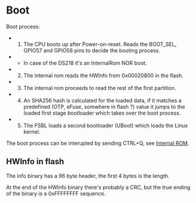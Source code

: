 # Boot

Boot process:

* 1. The CPU boots up after Power-on-reset. Reads the BOOT_SEL, GPIO57 and GPIO58 pins to decide the booting process.
* * In case of the DS218 it's an InternalRom NOR boot.
* 2. The internal rom reads the HWInfo from 0x00020800 in the flash.
* 3. The internal rom proceeds to read the rest of the first partition.
* 4. An SHA256 hash is calculated for the loaded data, if it matches a predefined (OTP, eFuse, somwhere in flash ?) value it jumps to the loaded first stage bootloader which takes over the boot process.
* 5. The FSBL loads a second bootloader (UBoot) which loads the Linux kernel.

The boot process can be interupted by sending CTRL+Q, see [Internal ROM](rom.md).

## HWInfo in flash

The info binary has a 96 byte header, the first 4 bytes is the length.

At the end of the HWInfo binary there's probably a CRC, but the true ending of the binary is a 0xFFFFFFFF sequence.